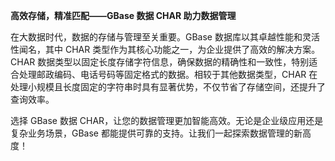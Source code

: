 **高效存储，精准匹配——GBase 数据 CHAR 助力数据管理**

在大数据时代，数据的存储与管理至关重要。GBase 数据库以其卓越性能和灵活性闻名，其中 CHAR 类型作为其核心功能之一，为企业提供了高效的解决方案。CHAR 数据类型以固定长度存储字符信息，确保数据的精确性和一致性，特别适合处理邮政编码、电话号码等固定格式的数据。相较于其他数据类型，CHAR 在处理小规模且长度固定的字符串时具有显著优势，不仅节省了存储空间，还提升了查询效率。

选择 GBase 数据 CHAR，让您的数据管理更加智能高效。无论是企业级应用还是复杂业务场景，GBase 都能提供可靠的支持。让我们一起探索数据管理的新高度！
